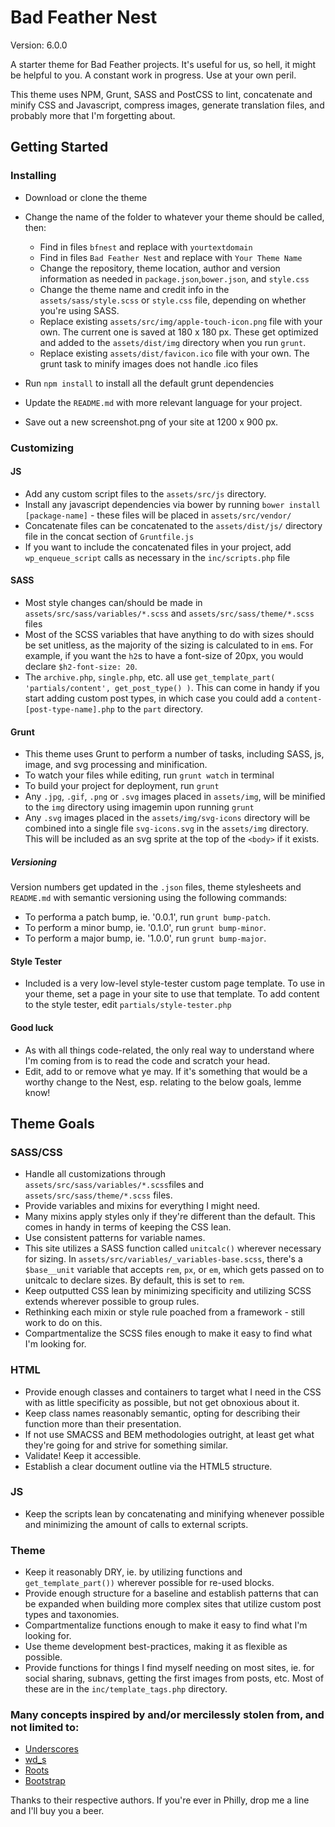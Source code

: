 # Bad Feather Nest
Version: 6.0.0

A starter theme for Bad Feather projects. It's useful for us, so hell, it might be helpful to you. A constant work in progress. Use at your own peril. 

This theme uses NPM, Grunt, SASS and PostCSS to lint, concatenate and minify CSS and Javascript, compress images, generate translation files, and probably more that I'm forgetting about. 

## Getting Started
### Installing
* Download or clone the theme
* Change the name of the folder to whatever your theme should be called, then:
  * Find in files `bfnest` and replace with `yourtextdomain`
  * Find in files `Bad Feather Nest` and replace with `Your Theme Name`
  * Change the repository, theme location, author and version information as needed in `package.json`,`bower.json`, and `style.css`
  * Change the theme name and credit info in the `assets/sass/style.scss` or `style.css` file, depending on whether you're using SASS.
  * Replace existing `assets/src/img/apple-touch-icon.png` file with your own. The current one is saved at 180 x 180 px. These get optimized and added to the `assets/dist/img` directory when you run `grunt`. 
  * Replace existing `assets/dist/favicon.ico` file with your own. The grunt task to minify images does not handle .ico files
  
* Run `npm install` to install all the default grunt dependencies
* Update the `README.md` with more relevant language for your project.
* Save out a new screenshot.png of your site at 1200 x 900 px.

### Customizing
#### JS
* Add any custom script files to the `assets/src/js` directory.
* Install any javascript dependencies via bower by running `bower install [package-name]` - these files will be placed in `assets/src/vendor/`
* Concatenate files can be concatenated to the `assets/dist/js/` directory file in the concat section of `Gruntfile.js`
* If you want to include the concatenated files in your project, add `wp_enqueue_script` calls as necessary in the `inc/scripts.php` file

#### SASS
* Most style changes can/should be made in `assets/src/sass/variables/*.scss` and `assets/src/sass/theme/*.scss` files
* Most of the SCSS variables that have anything to do with sizes should be set unitless, as the majority of the sizing is calculated to in `em`s. For example, if you want the `h2`s to have a font-size of 20px, you would declare `$h2-font-size: 20`.
* The `archive.php`, `single.php`, etc. all use `get_template_part( 'partials/content', get_post_type() )`. This can come in handy if you start adding custom post types, in which case you could add a `content-[post-type-name].php` to the `part` directory.

#### Grunt
* This theme uses Grunt to perform a number of tasks, including SASS, js, image, and svg processing and minification.
* To watch your files while editing, run `grunt watch` in terminal
* To build your project for deployment, run `grunt`
* Any `.jpg`, `.gif`, `.png` or `.svg` images placed in `assets/img`, will be minified to the `img` directory using imagemin upon running `grunt`
* Any `.svg` images placed in the `assets/img/svg-icons` directory will be combined into a single file `svg-icons.svg` in the `assets/img` directory. This will be included as an svg sprite at the top of the `<body>` if it exists.

##### Versioning
Version numbers get updated in the `.json` files, theme stylesheets and `README.md` with semantic versioning using the following commands:
* To performa a patch bump, ie. '0.0.1', run `grunt bump-patch`. 
* To perform a minor bump, ie. '0.1.0', run `grunt bump-minor`. 
* To perform a major bump, ie. '1.0.0', run `grunt bump-major`. 

#### Style Tester
* Included is a very low-level style-tester custom page template. To use in your theme, set a page in your site to use that template. To add content to the style tester, edit `partials/style-tester.php`

#### Good luck
* As with all things code-related, the only real way to understand where I'm coming from is to read the code and scratch your head.
* Edit, add to or remove what ye may. If it's something that would be a worthy change to the Nest, esp. relating to the below goals, lemme know!

## Theme Goals

### SASS/CSS
* Handle all customizations through `assets/src/sass/variables/*.scss`files and `assets/src/sass/theme/*.scss` files.
* Provide variables and mixins for everything I might need.
* Many mixins apply styles only if they're different than the default. This comes in handy in terms of keeping the CSS lean.
* Use consistent patterns for variable names.
* This site utilizes a SASS function called `unitcalc()` wherever necessary for sizing. In `assets/src/variables/_variables-base.scss`, there's a `$base__unit` variable that accepts `rem`, `px`, or `em`, which gets passed on to unitcalc to declare sizes. By default, this is set to `rem`.
* Keep outputted CSS lean by minimizing specificity and utilizing SCSS extends wherever possible to group rules.
* Rethinking each mixin or style rule poached from a framework - still work to do on this.
* Compartmentalize the SCSS files enough to make it easy to find what I'm looking for.

### HTML
* Provide enough classes and containers to target what I need in the CSS with as little specificity as possible, but not get obnoxious about it.
* Keep class names reasonably semantic, opting for describing their function more than their presentation.
* If not use SMACSS and BEM methodologies outright, at least get what they're going for and strive for something similar.
* Validate! Keep it accessible.
* Establish a clear document outline via the HTML5 structure.

### JS
* Keep the scripts lean by concatenating and minifying whenever possible and minimizing the amount of calls to external scripts.

### Theme
* Keep it reasonably DRY, ie. by utilizing functions and `get_template_part())` wherever possible for re-used blocks.
* Provide enough structure for a baseline and establish patterns that can be expanded when building more complex sites that utilize custom post types and taxonomies.
* Compartmentalize functions enough to make it easy to find what I'm looking for.
* Use theme development best-practices, making it as flexible as possible.
* Provide functions for things I find myself needing on most sites, ie. for social sharing, subnavs, getting the first images from posts, etc. Most of these are in the `inc/template_tags.php` directory.

### Many concepts inspired by and/or mercilessly stolen from, and not limited to:
* [Underscores](http://underscores.me/)
* [wd_s](https://github.com/WebDevStudios/wd_s)
* [Roots](http://roots.io/)
* [Bootstrap](http://getbootstrap.com)

Thanks to their respective authors. If you're ever in Philly, drop me a line and I'll buy you a beer.

